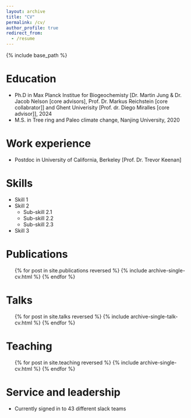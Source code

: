 ```yaml
---
layout: archive
title: "CV"
permalink: /cv/
author_profile: true
redirect_from:
  - /resume
---
```


{% include base_path %}

Education
======
* Ph.D in Max Planck Institue for Biogeochemisty [Dr. Martin Jung & Dr. Jacob Nelson [core advisors], Prof. Dr. Markus Reichstein [core collabrator]] and Ghent Univerisity [Prof. dr. Diego Miralles [core advisor]], 2024
* M.S. in Tree ring and Paleo climate change, Nanjing University, 2020

Work experience
======
* Postdoc in University of California, Berkeley [Prof. Dr. Trevor Keenan]
  
Skills
======
* Skill 1
* Skill 2
  * Sub-skill 2.1
  * Sub-skill 2.2
  * Sub-skill 2.3
* Skill 3

Publications
======
  <ul>{% for post in site.publications reversed %}
    {% include archive-single-cv.html %}
  {% endfor %}</ul>
  
Talks
======
  <ul>{% for post in site.talks reversed %}
    {% include archive-single-talk-cv.html  %}
  {% endfor %}</ul>
  
Teaching
======
  <ul>{% for post in site.teaching reversed %}
    {% include archive-single-cv.html %}
  {% endfor %}</ul>
  
Service and leadership
======
* Currently signed in to 43 different slack teams
